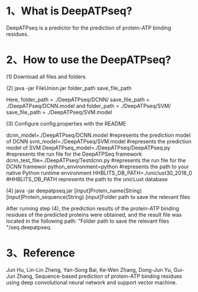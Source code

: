 # 1、What is DeepATPseq?
DeepATPseq is a predictor for the prediction of protein-ATP binding residues.
  

# 2、How to use the DeepATPseq? 
(1) Download all files and folders

(2) java -jar FileUnion.jar folder_path save_file_path 

Here, folder_path = ./DeepATPseq/DCNN/  save_file_path = ./DeepATPseq/DCNN.model and folder_path = ./DeepATPseq/SVM/  save_file_path = ./DeepATPseq/SVM.model

(3) Configure config.properties with the README

dcnn_model=./DeepATPseq/DCNN.model		            #represents the prediction model of DCNN
svm_model=./DeepATPseq/SVM.model		              #represents the prediction model of SVM
DeepATPseq_model=./DeepATPseq/DeepATPseq.py	      #represents the run file for the DeepATPSeq framework
dcnn_test_file=./DeepATPseq/Testdcnn.py		        #represents the run file for the DCNN framewor
python_environment=python	                        #represents the path to your native Python runtime environment
HHBLITS_DB_PATH=./uniclust30_2018_0               #HHBLITS_DB_PATH represents the path to the unicLust database

(4) java -jar deepatpseq.jar [input]Protein_name(String) [input]Protein_sequence(String) [input]Folder path to save the relevant files

After running step (4), the prediction results of the protein-ATP binding residues of the predicted proteins were obtained, and the result file was located in the following path: "Folder path to save the relevant files "/seq.deepatpseq.


# 3、Reference
Jun Hu, Lin-Lin Zheng, Yan-Song Bai, Ke-Wen Zhang, Dong-Jun Yu, Gui-Jun Zhang,
Sequence-based prediction of protein-ATP binding residues using deep convolutional neural network and support vector machine.

       	




